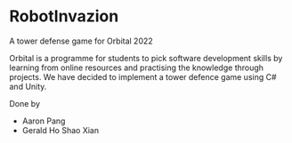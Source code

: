 # RobotInvazion
A tower defense game for Orbital 2022

Orbital is a programme for students to pick software development skills by learning from online resources and practising the knowledge through projects. We have decided to implement a tower defence game using C# and Unity.

Done by
- Aaron Pang
- Gerald Ho Shao Xian
